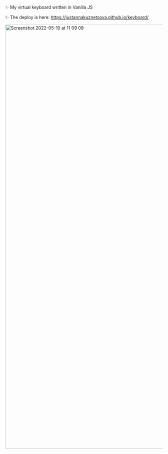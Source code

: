 

✨ My virtual keyboard written in Vanilla JS

✨ The deploy is here: https://justannakuznetsova.github.io/keyboard/

<img width="1354" alt="Screenshot 2022-05-10 at 11 09 09" src="https://user-images.githubusercontent.com/90614620/167673767-20d28502-aa8a-4a14-9d25-8c8d0bfffcef.png">
